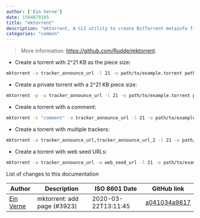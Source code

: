 ```yaml
---
author: ['Ein Verne']
date: 1584879105
title: "mktorrent"
description: "mktorrent, A CLI utility to create BitTorrent metainfo files."
categories: "common"
---
```

> More information: <https://github.com/Rudde/mktorrent>.

- Create a torrent with 2^21 KB as the piece size:

```bash
mktorrent -a tracker_announce_url -l 21 -o path/to/example.torrent path/to/file_or_directory
```

- Create a private torrent with a 2^21 KB piece size:

```bash
mktorrent -p -a tracker_announce_url -l 21 -o path/to/example.torrent path/to/file_or_directory
```

- Create a torrent with a comment:

```bash
mktorrent -c "comment" -a tracker_announce_url -l 21 -o path/to/example.torrent path/to/file_or_directory
```

- Create a torrent with multiple trackers:

```bash
mktorrent -a tracker_announce_url,tracker_announce_url_2 -l 21 -o path/to/example.torrent path/to/file_or_directory
```

- Create a torrent with web seed URLs:

```bash
mktorrent -a tracker_announce_url -w web_seed_url -l 21 -o path/to/example.torrent path/to/file_or_directory
```
List of changes to this documentation


Author | Description | ISO 8601 Date | GitHub link
------|-----|-----|-----
[Ein Verne](mailto:einverne@gmail.com) | mktorrent: add page (#3923) | 2020-03-22T13:11:45 | [a041034a9817](https://github.com/tldr-pages/tldr/commit/a041034a9817d64088a9084464b7996cd938a3b9)

